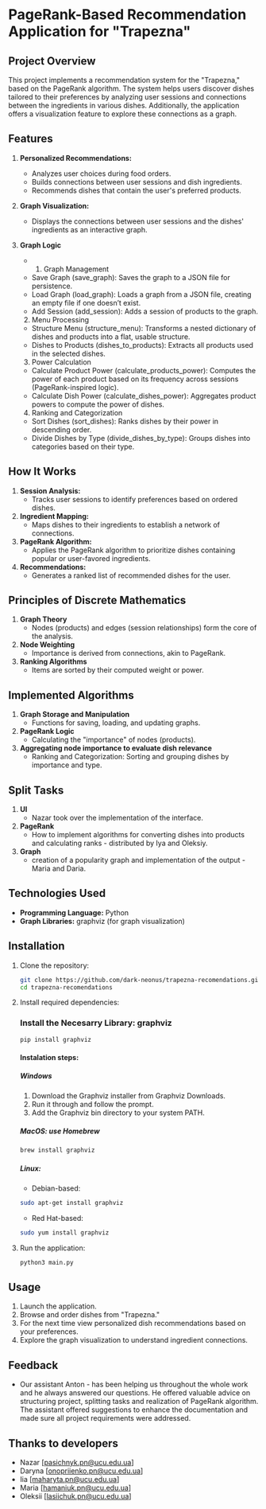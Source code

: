 # PageRank-Based Recommendation Application for "Trapezna"

## Project Overview

This project implements a recommendation system for the "Trapezna," based on the PageRank algorithm. The system helps users discover dishes tailored to their preferences by analyzing user sessions and connections between the ingredients in various dishes. Additionally, the application offers a visualization feature to explore these connections as a graph.

## Features

1. **Personalized Recommendations:**
   - Analyzes user choices during food orders.
   - Builds connections between user sessions and dish ingredients.
   - Recommends dishes that contain the user's preferred products.

2. **Graph Visualization:**
   - Displays the connections between user sessions and the dishes' ingredients as an interactive graph.

3. **Graph Logic**
   - 1. Graph Management
   - Save Graph (save_graph): Saves the graph to a JSON file for persistence.
   - Load Graph (load_graph): Loads a graph from a JSON file, creating an empty file if one doesn’t exist.
   - Add Session (add_session): Adds a session of products to the graph.
   2. Menu Processing
   - Structure Menu (structure_menu): Transforms a nested dictionary of dishes and products into a flat, usable structure.
   - Dishes to Products (dishes_to_products): Extracts all products used in the selected dishes.
   3. Power Calculation
   - Calculate Product Power (calculate_products_power): Computes the power of each product based on its frequency across sessions (PageRank-inspired logic).
   - Calculate Dish Power (calculate_dishes_power): Aggregates product powers to compute the power of dishes.
   4. Ranking and Categorization
   - Sort Dishes (sort_dishes): Ranks dishes by their power in descending order.
   - Divide Dishes by Type (divide_dishes_by_type): Groups dishes into categories based on their type.

     

## How It Works

1. **Session Analysis:**
   - Tracks user sessions to identify preferences based on ordered dishes.
2. **Ingredient Mapping:**
   - Maps dishes to their ingredients to establish a network of connections.
3. **PageRank Algorithm:**
   - Applies the PageRank algorithm to prioritize dishes containing popular or user-favored ingredients.
4. **Recommendations:**
   - Generates a ranked list of recommended dishes for the user.

## Principles of Discrete Mathematics
1. **Graph Theory**
   - Nodes (products) and edges (session relationships) form the core of the analysis.
2. **Node Weighting**
   - Importance is derived from connections, akin to PageRank.
3. **Ranking Algorithms**
   - Items are sorted by their computed weight or power.

## Implemented Algorithms
1. **Graph Storage and Manipulation**
   - Functions for saving, loading, and updating graphs.
2. **PageRank Logic**
   - Calculating the "importance" of nodes (products).
3. **Aggregating node importance to evaluate dish relevance**
   - Ranking and Categorization: Sorting and grouping dishes by importance and type.

## Split Tasks
1. **UI**
   - Nazar took over the implementation of the interface.
2. **PageRank**
   - How to implement algorithms for converting dishes into products and calculating ranks - distributed by Iya and Oleksiy.
3. **Graph**
   - creation of a popularity graph and implementation of the output - Maria and Daria.

## Technologies Used

- **Programming Language:** Python
- **Graph Libraries:** graphviz (for graph visualization)

## Installation

1. Clone the repository:
   ```bash
   git clone https://github.com/dark-neonus/trapezna-recomendations.git
   cd trapezna-recomendations
   ```

2. Install required dependencies:
   ### Install the Necesarry Library: graphviz
   ```bash
   pip install graphviz
   ```
   #### Instalation steps:
   ##### Windows
   1. Download the Graphviz installer from Graphviz Downloads.
   2. Run it through and follow the prompt.
   3. Add the Graphviz bin directory to your system PATH.

   ##### MacOS: use Homebrew
   ```bash
   brew install graphviz
   ```
   ##### Linux:
   - Debian-based:
   ```bash
   sudo apt-get install graphviz
   ```
   - Red Hat-based:
   ```bash
   sudo yum install graphviz
   ```

3. Run the application:
   ```bash
   python3 main.py
   ```

## Usage

1. Launch the application.
2. Browse and order dishes from "Trapezna."
3. For the next time view personalized dish recommendations based on your preferences.
4. Explore the graph visualization to understand ingredient connections.

## Feedback 
   - Our assistant Anton - has been helping us throughout the whole work and he always answered our questions. He offered valuable advice on structuring project, splitting tasks and realization of PageRank algorithm. The assistant offered suggestions to enhance the documentation and made sure all project requirements were addressed.


## Thanks to developers

- Nazar [pasichnyk.pn@ucu.edu.ua] 
- Daryna [onopriienko.pn@ucu.edu.ua] 
- Iia [maharyta.pn@ucu.edu.ua]
- Maria [hamaniuk.pn@ucu.edu.ua]
- Oleksii [lasiichuk.pn@ucu.edu.ua]
